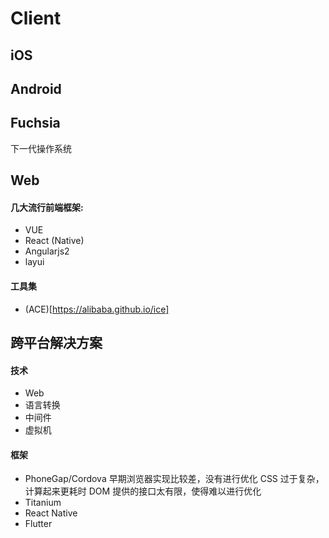 # Client
## iOS
## Android
## Fuchsia
下一代操作系统
## Web
#### 几大流行前端框架:
- VUE
- React (Native)
- Angularjs2
- layui
#### 工具集
- (ACE)[https://alibaba.github.io/ice]
## 跨平台解决方案
#### 技术
- Web
- 语言转换
- 中间件
- 虚拟机
#### 框架
- PhoneGap/Cordova
    早期浏览器实现比较差，没有进行优化
    CSS 过于复杂，计算起来更耗时
    DOM 提供的接口太有限，使得难以进行优化
- Titanium
- React Native
- Flutter